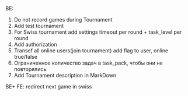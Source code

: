 BE:

1. Do not record games during Tournament
2. Add test tournament
3. For Swiss tournament add settings timeout per round + task_level per round
4. Add authorization
5. Transef all online users(join tournament) add flag to user, online true/false
6. Ограниченное количество задач в task_pack, чтобы они не повторялись
7. Add Tournament description in MarkDown

BE+ FE: redirect next game in swiss
